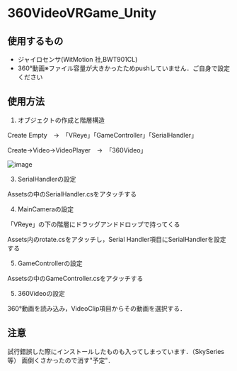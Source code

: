 # 360VideoVRGame_Unity
## 使用するもの
- ジャイロセンサ(WitMotion 社,BWT901CL)
- 360°動画※ファイル容量が大きかったためpushしていません．ご自身で設定ください
## 使用方法
1. オブジェクトの作成と階層構造

Create Empty　→　「VReye」「GameController」「SerialHandler」

Create→Video→VideoPlayer　→　「360Video」

![image](https://github.com/takumi765/360VideoVRGame_Unity/assets/82143606/527fbfb2-26a5-430b-b8df-35643573fe84)

3. SerialHandlerの設定

Assetsの中のSerialHandler.csをアタッチする

4. MainCameraの設定

「VReye」の下の階層にドラッグアンドドロップで持ってくる

Assets内のrotate.csをアタッチし，Serial Handler項目にSerialHandlerを設定する

5. GameControllerの設定

Assetsの中のGameController.csをアタッチする

5. 360Videoの設定

360°動画を読み込み，VideoClip項目からその動画を選択する．

## 注意
試行錯誤した際にインストールしたものも入ってしまっています．（SkySeries等）
面倒くさかったので消す"予定"．
